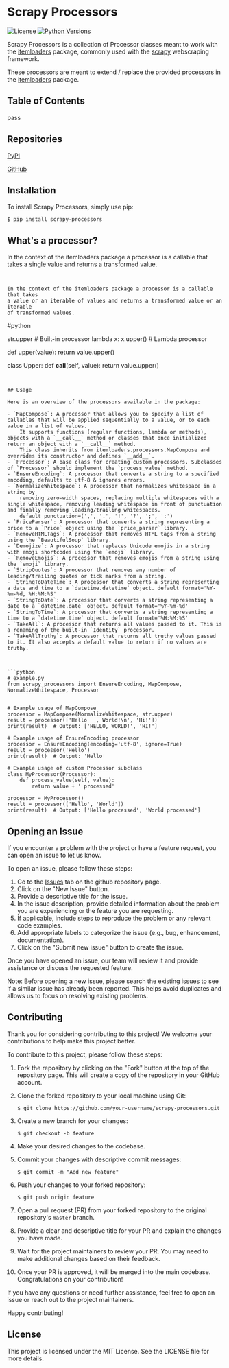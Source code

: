 
# Scrapy Processors

![License](https://img.shields.io/badge/license-MIT-blue.svg)
[![Python Versions](https://img.shields.io/badge/Python-3.7%20%7C%203.8%20%7C%203.9%20%7C%203.10%20%7C%203.11-blue)](https://www.python.org/)
<!-- [![codecov](https://codecov.io/gh/nicholas-mischke/scrapy-processors/branch/master/graph/badge.svg)](https://codecov.io/gh/nicholas-mischke/scrapy-processors) -->

Scrapy Processors is a collection of Processor classes meant to work with
the [itemloaders](https://pypi.org/project/itemloaders/) package, commonly used with the [scrapy](https://pypi.org/project/Scrapy/) webscraping framework.

These processors are meant to extend / replace the provided processors in the [itemloaders](https://pypi.org/project/itemloaders/) package.

## Table of Contents
pass

## Repositories
[PyPI](https://pypi.org/project/scrapy-processors/)

[GitHub](https://github.com/nicholas-mischke/scrapy-processors)

## Installation

To install Scrapy Processors, simply use pip:

```
$ pip install scrapy-processors
```

## What's a processor?

In the context of the itemloaders package a processor is a callable that takes
a single value and returns a transformed value.

```


In the context of the itemloaders package a processor is a callable that takes
a value or an iterable of values and returns a transformed value or an iterable
of transformed values.

```
#python

str.upper           # Built-in processor
lambda x: x.upper() # Lambda processor

def upper(value):
    return value.upper()

class Upper:
    def __call__(self, value):
        return value.upper()




```

```
```

## Usage

Here is an overview of the processors available in the package:

- `MapCompose`: A processor that allows you to specify a list of callables that will be applied sequentially to a value, or to each value in a list of values.
    It supports functions (regular functions, lambda or methods), objects with a `__call__` method or classes that once initialized return an object with a `__call__` method.
    This class inherits from itemloaders.processors.MapCompose and overrides its constructor and defines `__add__`.
- `Processor`: A base class for creating custom processors. Subclasses of `Processor` should implement the `process_value` method.
- `EnsureEncoding`: A processor that converts a string to a specified encoding, defaults to utf-8 & ignores errors.
- `NormalizeWhitespace`: A processor that normalizes whitespace in a string by
    removing zero-width spaces, replacing multiple whitespaces with a single whitespace, removing leading whitespace in front of punctuation and finally removing leading/trailing whitespaces.
    default punctuation=(',', '.', '!', '?', ';', ':')
- `PriceParser`: A processor that converts a string representing a price to a `Price` object using the `price_parser` library.
- `RemoveHTMLTags`: A processor that removes HTML tags from a string using the `BeautifulSoup` library.
- `Demojize`: A processor that replaces Unicode emojis in a string with emoji shortcodes using the `emoji` library.
- `RemoveEmojis`: A processor that removes emojis from a string using the `emoji` library.
- `StripQuotes`: A processor that removes any number of leading/trailing quotes or tick marks from a string.
- `StringToDateTime`: A processor that converts a string representing a date and time to a `datetime.datetime` object. default format='%Y-%m-%d, %H:%M:%S'
- `StringToDate`: A processor that converts a string representing a date to a `datetime.date` object. default format='%Y-%m-%d'
- `StringToTime`: A processor that converts a string representing a time to a `datetime.time` object. default format='%H:%M:%S'
- `TakeAll`: A processor that returns all values passed to it. This is a renaming of the built-in `Identity` processor.
- `TakeAllTruthy`: A processor that returns all truthy values passed to it. It also accepts a default value to return if no values are truthy.



```python
# example.py
from scrapy_processors import EnsureEncoding, MapCompose, NormalizeWhitespace, Processor


# Example usage of MapCompose
processor = MapCompose(NormalizeWhitespace, str.upper)
result = processor(['Hello   , World!\n', 'Hi!'])
print(result)  # Output: ['HELLO, WORLD!', 'HI!']

# Example usage of EnsureEncoding processor
processor = EnsureEncoding(encoding='utf-8', ignore=True)
result = processor('Hello')
print(result)  # Output: 'Hello'

# Example usage of custom Processor subclass
class MyProcessor(Processor):
    def process_value(self, value):
        return value + ' processed'

processor = MyProcessor()
result = processor(['Hello', 'World'])
print(result)  # Output: ['Hello processed', 'World processed']
```

## Opening an Issue

If you encounter a problem with the project or have a feature request, you can open an issue to let us know.

To open an issue, please follow these steps:

1. Go to the [Issues](https://github.com/nicholas-mischke/scrapy-processors/issues) tab on the github repository page.
2. Click on the "New Issue" button.
3. Provide a descriptive title for the issue.
4. In the issue description, provide detailed information about the problem you are experiencing or the feature you are requesting.
5. If applicable, include steps to reproduce the problem or any relevant code examples.
6. Add appropriate labels to categorize the issue (e.g., bug, enhancement, documentation).
7. Click on the "Submit new issue" button to create the issue.

Once you have opened an issue, our team will review it and provide assistance or discuss the requested feature.

Note: Before opening a new issue, please search the existing issues to see if a similar issue has already been reported. This helps avoid duplicates and allows us to focus on resolving existing problems.

## Contributing

Thank you for considering contributing to this project! We welcome your contributions to help make this project better.

To contribute to this project, please follow these steps:

1. Fork the repository by clicking on the "Fork" button at the top of the repository page. This will create a copy of the repository in your GitHub account.
2. Clone the forked repository to your local machine using Git:

    ```
    $ git clone https://github.com/your-username/scrapy-processors.git
    ```

3. Create a new branch for your changes:

    ```
    $ git checkout -b feature
    ```

4. Make your desired changes to the codebase.
5. Commit your changes with descriptive commit messages:

    ```
    $ git commit -m "Add new feature"
    ```

6. Push your changes to your forked repository:

    ```
    $ git push origin feature
    ```

7. Open a pull request (PR) from your forked repository to the original repository's `master` branch.
8. Provide a clear and descriptive title for your PR and explain the changes you have made.
9. Wait for the project maintainers to review your PR. You may need to make additional changes based on their feedback.
10. Once your PR is approved, it will be merged into the main codebase. Congratulations on your contribution!

If you have any questions or need further assistance, feel free to open an issue or reach out to the project maintainers.

Happy contributing!

## License
This project is licensed under the MIT License. See the LICENSE file for more details.